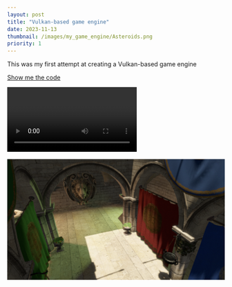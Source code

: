 ```yaml
---
layout: post
title: "Vulkan-based game engine"
date: 2023-11-13
thumbnail: /images/my_game_engine/Asteroids.png
priority: 1
---
```


This was my first attempt at creating a Vulkan-based game engine

[Show me the code](https://www.github.com/FlitneyR/my_game_engine)

<video controls=true preload=true>
    <source src="/images/my_game_engine/AsteroidsRecording.mov" type="video/mp4">
    <img src="/images/my_game_engine/AsteroidsRecording.mov" alt="Asteroids Screenshot">
</video>

![Sponza Screenshot](/images/my_game_engine/Sponza.png)
